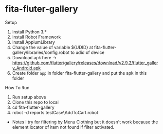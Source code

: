 # fita-fluter-gallery

Setup
1. Install Python 3.*
2. Install Robot Framework
3. Install AppiumLibrary
4. Change the value of variable ${UDID} at fita-flutter-gallery/libraries/config.robot to udid of device
5. Download apk here -> https://github.com/flutter/gallery/releases/download/v2.9.2/flutter_gallery_Android.apk
6. Create folder `app` in folder fita-flutter-gallery and put the apk in this folder

How To Run
1. Run setup above
2. Clone this repo to local
3. cd fita-flutter-gallery
2. robot -d reports testCase\AddToCart.robot



* Notes
I try for filtering by Menu Clothing but it doesn't work because the element locator of item not found if filter activated.
